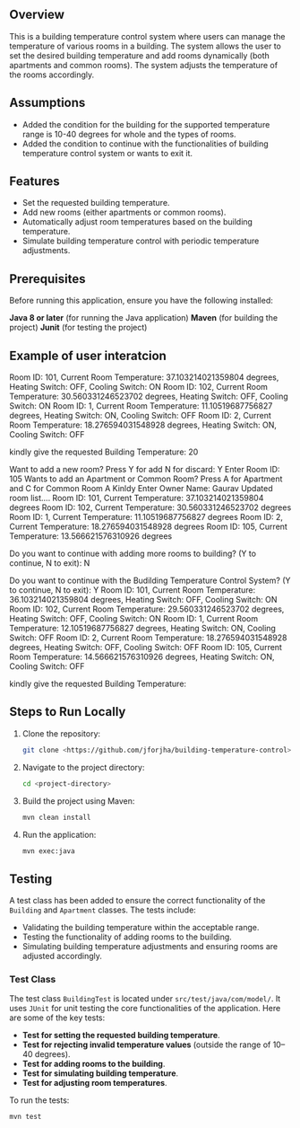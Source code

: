 
## Overview
This is a building temperature control system where users can manage the temperature of various rooms in a building. 
The system allows the user to set the desired building temperature and add rooms dynamically (both apartments and common rooms). The system adjusts the temperature of the rooms accordingly.

## Assumptions
- Added the condition for the building for the supported temperature range is 10-40 degrees for whole and the types of rooms.
- Added the condition to continue with the functionalities of building temperature control system or wants to exit it.
  
## Features
- Set the requested building temperature.
- Add new rooms (either apartments or common rooms).
- Automatically adjust room temperatures based on the building temperature.
- Simulate building temperature control with periodic temperature adjustments.
 
## Prerequisites
Before running this application, ensure you have the following installed:

**Java 8 or later** (for running the Java application)
**Maven** (for building the project)
**Junit** (for testing the project)


## Example of user interatcion

Room ID: 101, Current Room Temperature: 37.103214021359804 degrees, Heating Switch: OFF, Cooling Switch: ON
Room ID: 102, Current Room Temperature: 30.560331246523702 degrees, Heating Switch: OFF, Cooling Switch: ON
Room ID: 1, Current Room Temperature: 11.10519687756827 degrees, Heating Switch: ON, Cooling Switch: OFF
Room ID: 2, Current Room Temperature: 18.276594031548928 degrees, Heating Switch: ON, Cooling Switch: OFF

kindly give the requested Building Temperature: 20

Want to add a new room? 
Press Y for add N for discard: Y
Enter Room ID: 105
Wants to add an Apartment or Common Room? 
Press A for Apartment and C for Common Room  A
Kinldy Enter Owner Name: Gaurav
Updated room list....
Room ID: 101, Current Temperature: 37.103214021359804 degrees
Room ID: 102, Current Temperature: 30.560331246523702 degrees
Room ID: 1, Current Temperature: 11.10519687756827 degrees
Room ID: 2, Current Temperature: 18.276594031548928 degrees
Room ID: 105, Current Temperature: 13.566621576310926 degrees

Do you want to continue with adding more rooms to building? (Y to continue, N to exit): N

Do you want to continue with the Budilding Temperature Control System? (Y to continue, N to exit): Y
Room ID: 101, Current Room Temperature: 36.103214021359804 degrees, Heating Switch: OFF, Cooling Switch: ON
Room ID: 102, Current Room Temperature: 29.560331246523702 degrees, Heating Switch: OFF, Cooling Switch: ON
Room ID: 1, Current Room Temperature: 12.10519687756827 degrees, Heating Switch: ON, Cooling Switch: OFF
Room ID: 2, Current Room Temperature: 18.276594031548928 degrees, Heating Switch: OFF, Cooling Switch: OFF
Room ID: 105, Current Room Temperature: 14.566621576310926 degrees, Heating Switch: ON, Cooling Switch: OFF

kindly give the requested Building Temperature:

## Steps to Run Locally
1. Clone the repository:
    ```bash
    git clone <https://github.com/jforjha/building-temperature-control>
    ```
2. Navigate to the project directory:
    ```bash
    cd <project-directory>
    ```
3. Build the project using Maven:
    ```bash
    mvn clean install
    ```
4. Run the application:
    ```bash
    mvn exec:java

## Testing
A test class has been added to ensure the correct functionality of the `Building` and `Apartment` classes. The tests include:
- Validating the building temperature within the acceptable range.
- Testing the functionality of adding rooms to the building.
- Simulating building temperature adjustments and ensuring rooms are adjusted accordingly.

### Test Class
The test class `BuildingTest` is located under `src/test/java/com/model/`. It uses `JUnit` for unit testing the core functionalities of the application. Here are some of the key tests:
- **Test for setting the requested building temperature**.
- **Test for rejecting invalid temperature values** (outside the range of 10–40 degrees).
- **Test for adding rooms to the building**.
- **Test for simulating building temperature**.
- **Test for adjusting room temperatures**.

To run the tests:
```bash
mvn test
    

 
